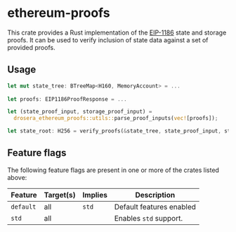 # ethereum-proofs

This crate provides a Rust implementation of the [EIP-1186](https://eips.ethereum.org/EIPS/eip-1186) state and storage proofs. It can be used to verify inclusion of state data against a set of provided proofs.

## Usage

```rust
let mut state_tree: BTreeMap<H160, MemoryAccount> = ...
        
let proofs: EIP1186ProofResponse = ...

let (state_proof_input, storage_proof_input) = 
  drosera_ethereum_proofs::utils::parse_proof_inputs(vec![proofs]);

let state_root: H256 = verify_proofs(&state_tree, state_proof_input, storage_proof_input);
```

## Feature flags

The following feature flags are present in one or more of the crates listed above:

| Feature  | Target(s)         | Implies    | Description                           |
| -------- | ----------------- | ---------- | ------------------------------------------------------------------------------------|
| `default`| all               |   `std`    | Default features enabled              | 
| `std`    | all               |            | Enables `std` support.                |
